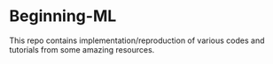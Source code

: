 # Beginning-ML
This repo contains implementation/reproduction of various codes and tutorials from some amazing resources.
